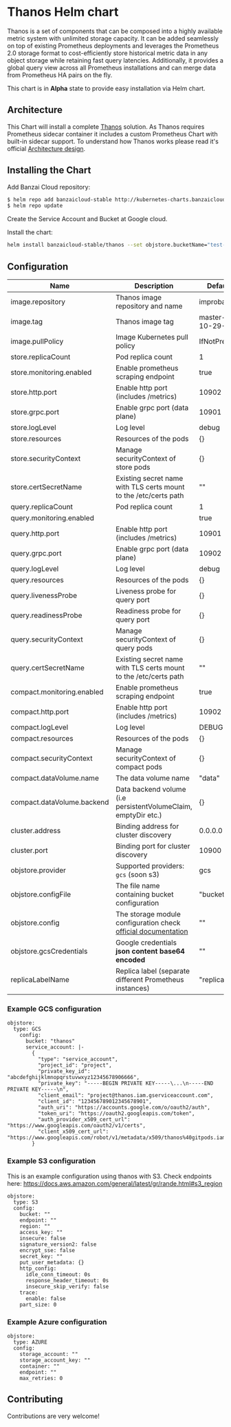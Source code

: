# Thanos Helm chart

Thanos is a set of components that can be composed into a highly available metric system with unlimited storage capacity. It can be added seamlessly on top of existing Prometheus deployments and leverages the Prometheus 2.0 storage format to cost-efficiently store historical metric data in any object storage while retaining fast query latencies. Additionally, it provides a global query view across all Prometheus installations and can merge data from Prometheus HA pairs on the fly.

This chart is in **Alpha** state to provide easy installation via Helm chart.

## Architecture

This Chart will install a complete [Thanos](https://github.com/improbable-eng/thanos) solution. As Thanos requires Prometheus sidecar container it includes a custom Prometheus Chart with built-in sidecar support. To understand how Thanos works please read it's official [Architecture design](https://github.com/improbable-eng/thanos/blob/master/docs/design.md).

## Installing the Chart

Add Banzai Cloud repository:

```bash
$ helm repo add banzaicloud-stable http://kubernetes-charts.banzaicloud.com/branch/master
$ helm repo update
```

Create the Service Account and Bucket at Google cloud.

Install the chart:
```bash
helm install banzaicloud-stable/thanos --set objstore.bucketName="test-bucket" --set objstore.gcsCredentials="<base64encoded>"

```

## Configuration

|Name|Description| Default Value|
|----|-----------|--------------|
| image.repository| Thanos image repository and name | improbable/thanos|
| image.tag| Thanos image tag | master-2018-10-29-8f247d6|
| image.pullPolicy| Image Kubernetes pull policy | IfNotPresent|
| store.replicaCount | Pod replica count | 1 |
| store.monitoring.enabled | Enable prometheus scraping endpoint | true |
| store.http.port | Enable http port (includes /metrics) | 10902 |
| store.grpc.port | Enable grpc port (data plane) | 10901 |
| store.logLevel | Log level | debug |
| store.resources | Resources of the pods | {} |
| store.securityContext | Manage securityContext of store pods | {} |
| store.certSecretName  | Existing secret name with TLS certs mount to the /etc/certs path  |  "" |
| query.replicaCount | Pod replica count| 1 |
| query.monitoring.enabled | | true |
| query.http.port | Enable http port (includes /metrics) | 10901 |
| query.grpc.port | Enable grpc port (data plane) | 10902 |
| query.logLevel | Log level| debug |
| query.resources | Resources of the pods | {} |
| query.livenessProbe  | Liveness probe for query port  | {}  |
| query.readinessProbe  | Readiness probe for query port  | {}  |
| query.securityContext | Manage securityContext of query pods | {} |
| query.certSecretName  | Existing secret name with TLS certs mount to the /etc/certs path |  "" |
| compact.monitoring.enabled | Enable prometheus scraping endpoint | true |
| compact.http.port | Enable http port (includes /metrics) | 10902 |
| compact.logLevel | Log level | DEBUG |
| compact.resources | Resources of the pods | {} |
| compact.securityContext | Manage securityContext of compact pods | {} |
| compact.dataVolume.name | The data volume name  |  "data" |
| compact.dataVolume.backend | Data backend volume (i.e persistentVolumeClaim, emptyDir etc.)| {}  |
| cluster.address | Binding address for cluster discovery | 0.0.0.0 |
| cluster.port | Binding port for cluster discovery | 10900 |
| objstore.provider | Supported providers: `gcs` (soon s3) | gcs |
| objstore.configFile | The file name containing bucket configuration |  "bucket.yaml" |
| objstore.config | The storage module configuration check [official documentation](https://github.com/improbable-eng/thanos/blob/master/docs/storage.md) | "" |
| objstore.gcsCredentials | Google credentials **json content base64 encoded** | "" |
| replicaLabelName | Replica label (separate different Prometheus instances)| "replica" |

### Example GCS configuration
```
objstore:
  type: GCS
    config:
      bucket: "thanos"
      service_account: |-
        {
          "type": "service_account",
          "project_id": "project",
          "private_key_id": "abcdefghijklmnopqrstuvwxyz12345678906666",
          "private_key": "-----BEGIN PRIVATE KEY-----\...\n-----END PRIVATE KEY-----\n",
          "client_email": "project@thanos.iam.gserviceaccount.com",
          "client_id": "123456789012345678901",
          "auth_uri": "https://accounts.google.com/o/oauth2/auth",
          "token_uri": "https://oauth2.googleapis.com/token",
          "auth_provider_x509_cert_url": "https://www.googleapis.com/oauth2/v1/certs",
          "client_x509_cert_url": "https://www.googleapis.com/robot/v1/metadata/x509/thanos%40gitpods.iam.gserviceaccount.com"
        }
```

### Example S3 configuration
This is an example configuration using thanos with S3. Check endpoints here: https://docs.aws.amazon.com/general/latest/gr/rande.html#s3_region

```   
objstore:
  type: S3
  config:
    bucket: ""
    endpoint: ""
    region: ""
    access_key: ""
    insecure: false
    signature_version2: false
    encrypt_sse: false
    secret_key: ""
    put_user_metadata: {}
    http_config:
      idle_conn_timeout: 0s
      response_header_timeout: 0s
      insecure_skip_verify: false
    trace:
      enable: false
    part_size: 0
```

### Example Azure configuration

```
objstore:
  type: AZURE
  config:
    storage_account: ""
    storage_account_key: ""
    container: ""
    endpoint: ""
    max_retries: 0
```

## Contributing
Contributions are very welcome!
